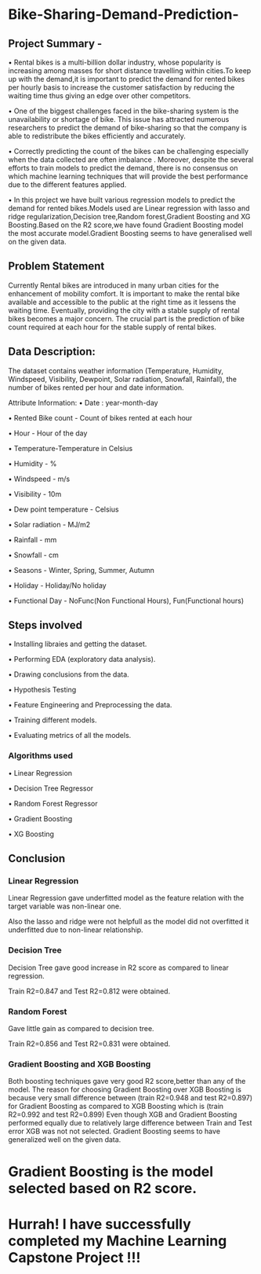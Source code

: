 # Bike-Sharing-Demand-Prediction-
## Project Summary -
• Rental bikes is a multi-billion dollar industry, whose popularity is increasing among masses for short distance travelling within cities.To keep up with the demand,it is important to predict the demand for rented bikes per hourly basis to increase the customer satisfaction by reducing the waiting time thus giving an edge over other competitors.

• One of the biggest challenges faced in the bike-sharing system is the unavailability or shortage of bike. This issue has attracted numerous researchers to predict the demand of bike-sharing so that the company is able to redistribute the bikes efficiently and accurately.

• Correctly predicting the count of the bikes can be challenging especially when the data collected are often imbalance . Moreover, despite the several efforts to train models to predict the demand, there is no consensus on which machine learning techniques that will provide the best performance due to the different features applied.

• In this project we have built various regression models to predict the demand for rented bikes.Models used are Linear regression with lasso and ridge regularization,Decision tree,Random forest,Gradient Boosting and XG Boosting.Based on the R2 score,we have found Gradient Boosting model the most accurate model.Gradient Boosting seems to have generalised well on the given data.
## Problem Statement
Currently Rental bikes are introduced in many urban cities for the enhancement of mobility comfort. It is important to make the rental bike available and accessible to the public at the right time as it lessens the waiting time. Eventually, providing the city with a stable supply of rental bikes becomes a major concern. The crucial part is the prediction of bike count required at each hour for the stable supply of rental bikes.

## Data Description:
The dataset contains weather information (Temperature, Humidity, Windspeed, Visibility, Dewpoint, Solar radiation, Snowfall, Rainfall), the number of bikes rented per hour and date information.

Attribute Information:
• Date : year-month-day

• Rented Bike count - Count of bikes rented at each hour

• Hour - Hour of the day

• Temperature-Temperature in Celsius

• Humidity - %

• Windspeed - m/s

• Visibility - 10m

• Dew point temperature - Celsius

• Solar radiation - MJ/m2

• Rainfall - mm

• Snowfall - cm

• Seasons - Winter, Spring, Summer, Autumn

• Holiday - Holiday/No holiday

• Functional Day - NoFunc(Non Functional Hours), Fun(Functional hours)

## Steps involved

 • Installing libraies and getting the dataset.

 • Performing EDA (exploratory data analysis).

 • Drawing conclusions from the data.

 • Hypothesis Testing

 • Feature Engineering and Preprocessing the data.

 • Training different models.

 • Evaluating metrics of all the models.

### Algorithms used

 • Linear Regression

 • Decision Tree Regressor

 • Random Forest Regressor

 • Gradient Boosting

 • XG Boosting

## Conclusion

### Linear Regression

Linear Regression gave underfitted model as the feature relation with the target variable was non-linear one.

Also the lasso and ridge were not helpfull as the model did not overfitted it underfitted due to non-linear relationship.

### Decision Tree

Decision Tree gave good increase in R2 score as compared to linear regression.

Train R2=0.847 and Test R2=0.812 were obtained.

### Random Forest

Gave little gain as compared to decision tree.

Train R2=0.856 and Test R2=0.831 were obtained.

### Gradient Boosting and XGB Boosting

Both boosting techniques gave very good R2 score,better than any of the model.
The reason for choosing Gradient Boosting over XGB Boosting is because very small difference between (train R2=0.948 and test R2=0.897) for Gradient Boosting as compared to XGB Boosting which is (train R2=0.992 and test R2=0.899)
Even though XGB and Gradient Boosting performed equally due to relatively large difference between Train and Test error XGB was not not selected.
Gradient Boosting seems to have generalized well on the given data.
# Gradient Boosting is the model selected based on R2 score.

# Hurrah! I have successfully completed my Machine Learning Capstone Project !!!

